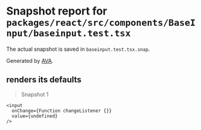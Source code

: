 # Snapshot report for `packages/react/src/components/BaseInput/baseinput.test.tsx`

The actual snapshot is saved in `baseinput.test.tsx.snap`.

Generated by [AVA](https://avajs.dev).

## renders its defaults

> Snapshot 1

    <input
      onChange={Function changeListener {}}
      value={undefined}
    />
